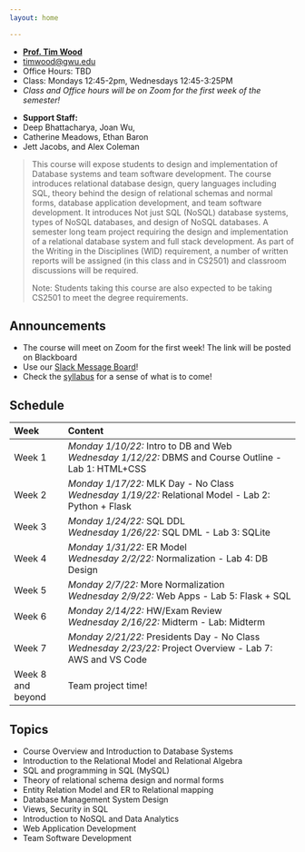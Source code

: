 ```yaml
---
layout: home

---
```

<div class="wrapper" markdown="0"><div class="footer-col-wrapper">
<div class="footer-col two-col-1">
    <ul class="contact-list">
        <li><a href="https://faculty.cs.gwu.edu/timwood"><b>Prof. Tim Wood</b></a></li>
        <li><a href="mailto:timwood@gwu.edu">timwood@gwu.edu</a></li>
        <li>Office Hours: TBD</li>
        <li>Class: Mondays 12:45-2pm, Wednesdays 12:45-3:25PM</li>
        <li><i>Class and Office hours will be on Zoom for the first week of the semester!</i></li>
    </ul>
</div>
<div class="footer-col two-col-2">
    <ul class="contact-list">
        <li><b>Support Staff:</b></li>
        <li>Deep Bhattacharya, Joan Wu,</li>
        <li>Catherine Meadows, Ethan Baron</li>
        <li>Jett Jacobs, and Alex Coleman</li>
    </ul>
    </div>
</div></div>

<blockquote>
This course will expose students to design and implementation of Database systems and team software development. The course introduces relational database design, query languages including SQL, theory behind the design of relational schemas and normal forms, database application development, and team software development.   It introduces  Not just SQL (NoSQL) database systems, types of NoSQL databases,  and design of NoSQL databases.  A semester long team project requiring the design and implementation of a relational database system and  full stack development.  As part of the Writing in the Disciplines (WID) requirement, a number of written reports will be assigned (in this class and in CS2501) and classroom discussions will be required.

Note: Students taking this course are also expected to be taking CS2501 to meet the degree requirements.
</blockquote>

## Announcements ##
 - The course will meet on Zoom for the first week! The link will be posted on Blackboard
 - Use our [Slack Message Board](https://cs2541databasess22.slack.com)!
 - Check the [syllabus](/syllabus) for a sense of what is to come!

## Schedule

<div style="font-size:90%">

<!-- Generated from: https://docs.google.com/spreadsheets/d/103QVFHUswHlAXzN5WUkTI4T6jo6w0xenXp5lP--D63M/edit#gid=0 -->

| Week | Content |
|:---  |:--- |
| Week 1 | *Monday 1/10/22:* Intro to DB and Web <br>*Wednesday 1/12/22:* DBMS and Course Outline - Lab 1: HTML+CSS |
| Week 2 | *Monday 1/17/22:* MLK Day - No Class <br>*Wednesday 1/19/22:* Relational Model - Lab 2: Python + Flask |
| Week 3 | *Monday 1/24/22:* SQL DDL <br>*Wednesday 1/26/22:* SQL DML - Lab 3: SQLite |
| Week 4 | *Monday 1/31/22:* ER Model <br>*Wednesday 2/2/22:* Normalization - Lab 4: DB Design |
| Week 5 | *Monday 2/7/22:* More Normalization <br>*Wednesday 2/9/22:* Web Apps - Lab 5: Flask + SQL |
| Week 6 | *Monday 2/14/22:* HW/Exam Review <br>*Wednesday 2/16/22:* Midterm - Lab: Midterm |
| Week 7 | *Monday 2/21/22:* Presidents Day - No Class <br>*Wednesday 2/23/22:* Project Overview - Lab 7: AWS and VS Code |
| Week 8 <br> and beyond | Team project time!|

</div>

## Topics ##

 - Course Overview and Introduction to Database Systems
 - Introduction to the Relational Model and Relational Algebra
 - SQL and programming in SQL (MySQL)
 - Theory of relational schema design and normal forms
 - Entity Relation Model and ER to Relational mapping
 - Database Management System Design
 - Views, Security in SQL
 - Introduction to NoSQL and Data Analytics 
 - Web Application Development
 - Team Software Development 
